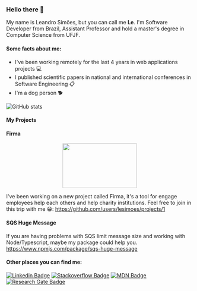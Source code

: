### Hello there 👋


My name is Leandro Simões, but you can call me **Le**. I'm Software Developer from Brazil, Assistant Professor and hold a master's degree in Computer Science from UFJF. 

#### Some facts about me:

- I've been working remotely for the last 4 years in web applications projects 💻
- I published scientific papers in national and international conferences in Software Engineering 📋
- I'm a dog person 🐕


![GitHub stats](https://github-readme-stats.vercel.app/api?username=lesimoes&count_private=true)


#### My Projects

#### Firma

<p align="center" >
<img src="https://raw.githubusercontent.com/lesimoes/firma-frontend/main/src/assets/logo.png" width="200" height="120"/>
</p>

I've been working on a new project called Firma, it's a tool for engage employees help each others and help charity institutions. Feel free to join in this trip with me 😁: https://github.com/users/lesimoes/projects/1


#### SQS Huge Message

If you are having problems with SQS limit message size and working with Node/Typescript, maybe my package could help you. 
https://www.npmjs.com/package/sqs-huge-message


#### Other places you can find me:

[![Linkedin Badge](https://img.shields.io/badge/-LinkedIn-blue?style=flat-square&logo=Linkedin&logoColor=white&link=https://www.linkedin.com/in/leandro-sim%C3%B5es-msc-98993428/)](https://www.linkedin.com/in/leandro-sim%C3%B5es-msc-98993428/)
[![Stackoverflow Badge](https://img.shields.io/badge/-Stackoverflow-orange?style=flat-square&logo=stackoverflow&logoColor=white&link=https://stackoverflow.com/users/5484299/lesimoes)](https://stackoverflow.com/users/5484299/lesimoes)
[![MDN Badge](https://img.shields.io/badge/-MDN-blue?style=flat-square&logo=mozilla&logoColor=white&link=https://developer.mozilla.org/pt-BR/profiles/lesimoes)](https://developer.mozilla.org/pt-BR/profiles/lesimoes)
[![Research Gate Badge](https://img.shields.io/badge/-ResearchGate-brigthgreen?style=flat-square&logo=ResearchGate&logoColor=white&link=https://www.researchgate.net/profile/Leandro_Simoes3)](https://www.researchgate.net/profile/Leandro_Simoes3)



